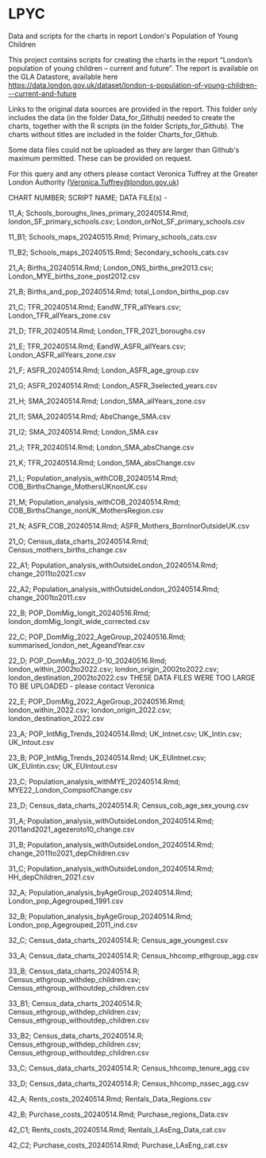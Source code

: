 # LPYC
Data and scripts for the charts in report London's Population of Young Children

This project contains scripts for creating the charts in the report “London’s population of young children – current and future”.
The report is available on the GLA Datastore, available here https://data.london.gov.uk/dataset/london-s-population-of-young-children---current-and-future

Links to the original data sources are provided in the report. This folder only includes the data (in the folder Data_for_Github) needed to create the charts, together with the R scripts (in the folder Scripts_for_Github).
The charts without titles are included in the folder Charts_for_Github. 

Some data files could not be uploaded as they are larger than Github's maximum permitted. These can be provided on request. 

For this query and any others please contact Veronica Tuffrey at the Greater London Authority
(Veronica.Tuffrey@london.gov.uk)

CHART NUMBER; SCRIPT NAME; DATA FILE(s) -

11_A;	Schools_boroughs_lines_primary_20240514.Rmd;	london_SF_primary_schools.csv;
                                                London_orNot_SF_primary_schools.csv
						
11_B1;	Schools_maps_20240515.Rmd;		Primary_schools_cats.csv

11_B2;	Schools_maps_20240515.Rmd;			Secondary_schools_cats.csv

21_A;	Births_20240514.Rmd;				London_ONS_births_pre2013.csv;
                                                London_MYE_births_zone_post2012.csv
						
21_B;	Births_and_pop_20240514.Rmd;			total_London_births_pop.csv

21_C;	TFR_20240514.Rmd;				EandW_TFR_allYears.csv;
                                                London_TFR_allYears_zone.csv	
						
21_D;	TFR_20240514.Rmd;				London_TFR_2021_boroughs.csv

21_E;	TFR_20240514.Rmd;				EandW_ASFR_allYears.csv;
                                                London_ASFR_allYears_zone.csv
						
21_F;	ASFR_20240514.Rmd;				London_ASFR_age_group.csv	

21_G;	ASFR_20240514.Rmd;				London_ASFR_3selected_years.csv	

21_H;	SMA_20240514.Rmd;				London_SMA_allYears_zone.csv

21_I1;	SMA_20240514.Rmd;				AbsChange_SMA.csv

21_I2;	SMA_20240514.Rmd;				London_SMA.csv	

21_J;	TFR_20240514.Rmd;				London_SMA_absChange.csv

21_K;	TFR_20240514.Rmd;				London_SMA_absChange.csv

21_L;	Population_analysis_withCOB_20240514.Rmd;	COB_BirthsChange_MothersUKnonUK.csv

21_M;	Population_analysis_withCOB_20240514.Rmd;	COB_BirthsChange_nonUK_MothersRegion.csv

21_N;	ASFR_COB_20240514.Rmd;			ASFR_Mothers_BornInorOutsideUK.csv

21_O;	Census_data_charts_20240514.Rmd;		Census_mothers_births_change.csv

22_A1;	Population_analysis_withOutsideLondon_20240514.Rmd;	change_2011to2021.csv

22_A2;	Population_analysis_withOutsideLondon_20240514.Rmd;	change_2001to2011.csv

22_B;	POP_DomMig_longit_20240516.Rmd;		london_domMig_longit_wide_corrected.csv	

22_C;	POP_DomMig_2022_AgeGroup_20240516.Rmd;	summarised_london_net_AgeandYear.csv

22_D;	POP_DomMig_2022_0-10_20240516.Rmd;		london_within_2002to2022.csv;
						london_origin_2002to2022.csv;
                                                london_destination_2002to2022.csv
THESE DATA FILES WERE TOO LARGE TO BE UPLOADED - please contact Veronica
						
22_E;	POP_DomMig_2022_AgeGroup_20240516.Rmd;	london_within_2022.csv;
                                                london_origin_2022.csv;	
                                                london_destination_2022.csv
						
23_A;	POP_IntMig_Trends_20240514.Rmd;		UK_Intnet.csv;
                                                UK_Intin.csv;
                                                UK_Intout.csv
						
23_B;	POP_IntMig_Trends_20240514.Rmd;		UK_EUIntnet.csv;
						UK_EUIntin.csv;
                                                UK_EUIntout.csv
						
23_C;	Population_analysis_withMYE_20240514.Rmd;	MYE22_London_CompsofChange.csv

23_D;	Census_data_charts_20240514.R;		Census_cob_age_sex_young.csv

31_A;	Population_analysis_withOutsideLondon_20240514.Rmd;	2011and2021_agezeroto10_change.csv	

31_B;	Population_analysis_withOutsideLondon_20240514.Rmd;	change_2011to2021_depChildren.csv

31_C;	Population_analysis_withOutsideLondon_20240514.Rmd;	HH_depChildren_2021.csv

32_A;	Population_analysis_byAgeGroup_20240514.Rmd;		London_pop_Agegrouped_1991.csv	

32_B;	Population_analysis_byAgeGroup_20240514.Rmd;	London_pop_Agegrouped_2011_ind.csv

32_C;	Census_data_charts_20240514.R;		Census_age_youngest.csv

33_A;	Census_data_charts_20240514.R;		Census_hhcomp_ethgroup_agg.csv

33_B;	Census_data_charts_20240514.R;		Census_ethgroup_withdep_children.csv;
						Census_ethgroup_withoutdep_children.csv
      
33_B1;	Census_data_charts_20240514.R;		Census_ethgroup_withdep_children.csv;
                                                Census_ethgroup_withoutdep_children.csv
						
33_B2;	Census_data_charts_20240514.R;		Census_ethgroup_withdep_children.csv;
						Census_ethgroup_withoutdep_children.csv
      
33_C;	Census_data_charts_20240514.R;		Census_hhcomp_tenure_agg.csv

33_D;	Census_data_charts_20240514.R;		Census_hhcomp_nssec_agg.csv

42_A;	Rents_costs_20240514.Rmd;			Rentals_Data_Regions.csv

42_B;	Purchase_costs_20240514.Rmd;		Purchase_regions_Data.csv

42_C1;	Rents_costs_20240514.Rmd;			Rentals_LAsEng_Data_cat.csv

42_C2;	Purchase_costs_20240514.Rmd;			Purchase_LAsEng_cat.csv	
